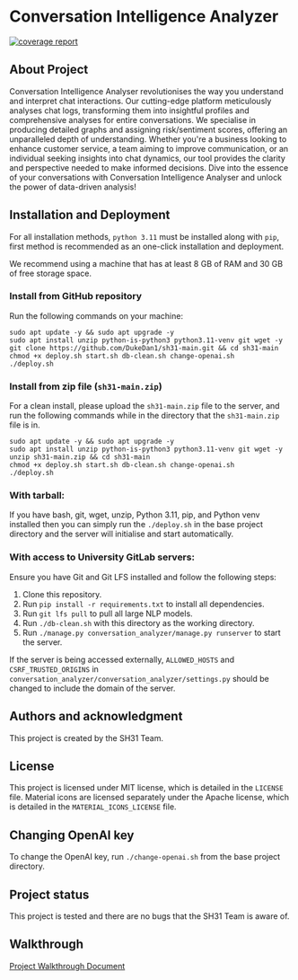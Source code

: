 # Conversation Intelligence Analyzer

[![coverage report](https://stgit.dcs.gla.ac.uk/team-project-h/2023/sh31/sh31-main/badges/main/coverage.svg)](https://stgit.dcs.gla.ac.uk/team-project-h/2023/sh31/sh31-main/-/commits/main) 

## About Project

Conversation Intelligence Analyser revolutionises the way you understand and interpret chat interactions. Our cutting-edge platform meticulously analyses chat logs, transforming them into insightful profiles and comprehensive analyses for entire conversations. We specialise in producing detailed graphs and assigning risk/sentiment scores, offering an unparalleled depth of understanding. Whether you're a business looking to enhance customer service, a team aiming to improve communication, or an individual seeking insights into chat dynamics, our tool provides the clarity and perspective needed to make informed decisions. Dive into the essence of your conversations with Conversation Intelligence Analyser and unlock the power of data-driven analysis!

## Installation and Deployment

For all installation methods, `python 3.11` must be installed along with `pip`, first method is recommended as an one-click installation and deployment.

We recommend using a machine that has at least 8 GB of RAM and 30 GB of free storage space.

### Install from GitHub repository
Run the following commands on your machine:
```
sudo apt update -y && sudo apt upgrade -y
sudo apt install unzip python-is-python3 python3.11-venv git wget -y
git clone https://github.com/DukeDan1/sh31-main.git && cd sh31-main
chmod +x deploy.sh start.sh db-clean.sh change-openai.sh
./deploy.sh
```

### Install from zip file (`sh31-main.zip`)
For a clean install, please upload the `sh31-main.zip` file to the server, and run the following commands while in the directory that the `sh31-main.zip` file is in.
```
sudo apt update -y && sudo apt upgrade -y
sudo apt install unzip python-is-python3 python3.11-venv git wget -y
unzip sh31-main.zip && cd sh31-main
chmod +x deploy.sh start.sh db-clean.sh change-openai.sh
./deploy.sh
```

### With tarball:
If you have bash, git, wget, unzip, Python 3.11, pip, and Python venv installed then you can simply run the `./deploy.sh` in the base project directory and the server will initialise and start automatically.

### With access to University GitLab servers:
Ensure you have Git and Git LFS installed and follow the following steps:
  1. Clone this repository.
  1. Run `pip install -r requirements.txt` to install all dependencies.
  1. Run `git lfs pull` to pull all large NLP models.
  1. Run `./db-clean.sh` with this directory as the working directory.
  1. Run `./manage.py conversation_analyzer/manage.py runserver` to start the server.

If the server is being accessed externally, `ALLOWED_HOSTS` and `CSRF_TRUSTED_ORIGINS` in `conversation_analyzer/conversation_analyzer/settings.py` should be changed to include the domain of the server.

## Authors and acknowledgment

This project is created by the SH31 Team.

## License

This project is licensed under MIT license, which is detailed in the `LICENSE` file. Material icons are licensed separately under the Apache license, which is detailed in the `MATERIAL_ICONS_LICENSE` file.

## Changing OpenAI key

To change the OpenAI key, run `./change-openai.sh` from the base project directory.

## Project status

This project is tested and there are no bugs that the SH31 Team is aware of.

## Walkthrough

[Project Walkthrough Document](Walkthrough.md)